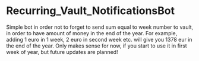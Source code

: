 # Recurring_Vault_NotificationsBot
Simple bot in order not to forget to send sum equal to week number to vault, in order to have amount of money in the end of the year.
For example, adding 1 euro in 1 week, 2 euro in second week etc. will give you 1378 eur in the end of the year.
Only makes sense for now, if you start to use it in first week of year, but future updates are planned!
